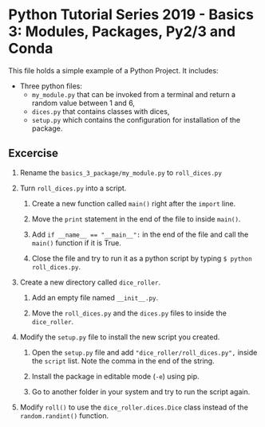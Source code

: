 # Python Tutorial Series 2019 - Basics 3: Modules, Packages, Py2/3 and Conda

This file holds a simple example of a Python Project. It includes:

-  Three python files: 
    -  `my_module.py` that can be invoked from a terminal and return a random value between 1 and 6, 
    -  `dices.py` that contains classes with dices, 
    -  `setup.py` which contains the configuration for installation of the package.

## Excercise

1.  Rename the `basics_3_package/my_module.py` to `roll_dices.py`

2.  Turn `roll_dices.py` into a script.

    1. Create a new function called `main()` right after the `import` line. 
    
    2. Move the `print` statement in the end of the file to inside `main()`.
    
    3. Add `if __name__ == "__main__":` in the end of the file and call the `main()` function if it is True.
    
    4. Close the file and try to run it as a python script by typing `$ python roll_dices.py`.

3.  Create a new directory called `dice_roller`.
    
    1.  Add an empty file named `__init__.py`.
    
    2.  Move the `roll_dices.py` and the `dices.py` files to inside the `dice_roller`.
    
4.  Modify the `setup.py` file to install the new script you created.

    1. Open the `setup.py` file and add `"dice_roller/roll_dices.py",` inside the `script` list. Note the comma in the end of the string. 
    
    2. Install the package in editable mode (`-e`) using pip. 
    
    3. Go to another folder in your system and try to run the script again.

5.  Modify `roll()` to use the `dice_roller.dices.Dice` class instead of the `random.randint()` function.

   
